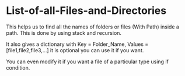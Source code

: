 # List-of-all-Files-and-Directories
This helps us to find all the names of folders or files (With Path) inside a path.
This is done by using stack and recursion.

It also gives a dictionary with Key = Folder_Name, Values =[file1,file2,file3,...] it is optional you can use it if you want.

You can even modify it if you want a file of a particular type using if condition.
